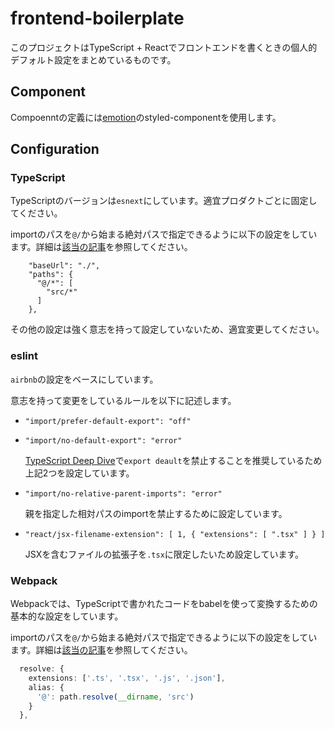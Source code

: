 # frontend-boilerplate

このプロジェクトはTypeScript + Reactでフロントエンドを書くときの個人的デフォルト設定をまとめているものです。

## Component

Compoenntの定義には[emotion](https://emotion.sh/docs/introduction)のstyled-componentを使用します。

## Configuration

### TypeScript

TypeScriptのバージョンは`esnext`にしています。適宜プロダクトごとに固定してください。

importのパスを`@/`から始まる絶対パスで指定できるように以下の設定をしています。詳細は[該当の記事](https://nametake.github.io/posts/2019/10/07/typescript-absolute-imports/)を参照してください。

```jsonc
    "baseUrl": "./",
    "paths": {
      "@/*": [
        "src/*"
      ]
    },
```

その他の設定は強く意志を持って設定していないため、適宜変更してください。

### eslint

`airbnb`の設定をベースにしています。

意志を持って変更をしているルールを以下に記述します。

-   `"import/prefer-default-export": "off"`

-   `"import/no-default-export": "error"`

    [TypeScript Deep Dive](https://basarat.gitbook.io/typescript/main-1/defaultisbad)で`export deault`を禁止することを推奨しているため上記2つを設定しています。

-   `"import/no-relative-parent-imports": "error"`

    親を指定した相対パスのimportを禁止するために設定しています。

-   `"react/jsx-filename-extension": [ 1, { "extensions": [ ".tsx" ] } ]`

    JSXを含むファイルの拡張子を`.tsx`に限定したいため設定しています。

### Webpack

Webpackでは、TypeScriptで書かれたコードをbabelを使って変換するための基本的な設定をしています。

importのパスを`@/`から始まる絶対パスで指定できるように以下の設定をしています。詳細は[該当の記事](https://nametake.github.io/posts/2019/10/07/typescript-absolute-imports/)を参照してください。

```ts
  resolve: {
    extensions: ['.ts', '.tsx', '.js', '.json'],
    alias: {
      '@': path.resolve(__dirname, 'src')
    }
  },
```
